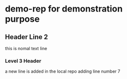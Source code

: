 # demo-rep for demonstration purpose
## Header Line 2
this is nomal text line

### Level 3 Header
a new line is added in the local repo
adding line number 7